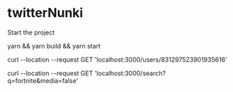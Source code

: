 # twitterNunki

Start the project 

yarn && yarn build && yarn start



curl --location --request GET 'localhost:3000/users/831297523901935616'

curl --location --request GET 'localhost:3000/search?q=fortnite&media=false'
